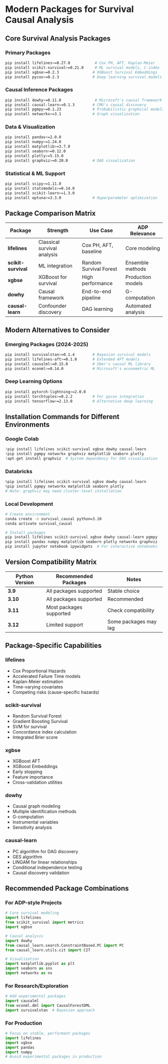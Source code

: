 # Modern Packages for Survival Causal Analysis

## **Core Survival Analysis Packages**

### **Primary Packages**
```bash
pip install lifelines>=0.27.0           # Cox PH, AFT, Kaplan-Meier
pip install scikit-survival>=0.21.0     # ML survival models, C-index
pip install xgbse>=0.2.3               # XGBoost Survival Embeddings
pip install pycox>=0.2.3               # Deep learning survival models
```

### **Causal Inference Packages**
```bash
pip install dowhy>=0.11.0               # Microsoft's causal framework
pip install causal-learn>=0.1.3        # CMU's causal discovery
pip install pgmpy>=0.1.23              # Probabilistic graphical models
pip install networkx>=3.1              # Graph visualization
```

### **Data & Visualization**
```bash
pip install pandas>=2.0.0
pip install numpy>=1.24.0
pip install matplotlib>=3.7.0
pip install seaborn>=0.12.0
pip install plotly>=5.15.0
pip install graphviz>=0.20.0           # DAG visualization
```

### **Statistical & ML Support**
```bash
pip install scipy>=1.11.0
pip install statsmodels>=0.14.0
pip install scikit-learn>=1.3.0
pip install optuna>=3.3.0              # Hyperparameter optimization
```

## **Package Comparison Matrix**

| Package | Strength | Use Case | ADP Relevance |
|---------|----------|----------|---------------|
| **lifelines** | Classical survival analysis | Cox PH, AFT, baseline | Core modeling |
| **scikit-survival** | ML integration | Random Survival Forest | Ensemble methods |
| **xgbse** | XGBoost for survival | High performance | Production models |
| **dowhy** | Causal framework | End-to-end pipeline | G-computation |
| **causal-learn** | Confounder discovery | DAG learning | Automated analysis |

## **Modern Alternatives to Consider**

### **Emerging Packages (2024-2025)**
```bash
pip install survivalstan>=0.1.4        # Bayesian survival models
pip install lifelines-aft>=0.1.0       # Extended AFT models  
pip install causalml>=0.15.0           # Uber's causal ML library
pip install econml>=0.14.0             # Microsoft's econometric ML
```

### **Deep Learning Options**
```bash
pip install pytorch-lightning>=2.0.0
pip install torchtuples>=0.2.2         # For pycox integration
pip install tensorflow>=2.13.0         # Alternative deep learning
```

## **Installation Commands for Different Environments**

### **Google Colab**
```python
!pip install lifelines scikit-survival xgbse dowhy causal-learn
!pip install pgmpy networkx graphviz matplotlib seaborn plotly
!apt-get install graphviz  # System dependency for DAG visualization
```

### **Databricks**
```python
%pip install lifelines scikit-survival xgbse dowhy causal-learn
%pip install pgmpy networkx matplotlib seaborn plotly
# Note: graphviz may need cluster-level installation
```

### **Local Development**
```bash
# Create environment
conda create -n survival_causal python=3.10
conda activate survival_causal

# Install packages
pip install lifelines scikit-survival xgbse dowhy causal-learn pgmpy
pip install pandas numpy matplotlib seaborn plotly networkx graphviz
pip install jupyter notebook ipywidgets  # For interactive notebooks
```

## **Version Compatibility Matrix**

| Python Version | Recommended Packages | Notes |
|----------------|---------------------|-------|
| **3.9** | All packages supported | Stable choice |
| **3.10** | All packages supported | Recommended |
| **3.11** | Most packages supported | Check compatibility |
| **3.12** | Limited support | Some packages may lag |

## **Package-Specific Capabilities**

### **lifelines**
- Cox Proportional Hazards
- Accelerated Failure Time models
- Kaplan-Meier estimation
- Time-varying covariates
- Competing risks (cause-specific hazards)

### **scikit-survival**
- Random Survival Forest
- Gradient Boosting Survival
- SVM for survival
- Concordance index calculation
- Integrated Brier score

### **xgbse**
- XGBoost AFT
- XGBoost Embeddings
- Early stopping
- Feature importance
- Cross-validation utilities

### **dowhy**
- Causal graph modeling
- Multiple identification methods
- G-computation
- Instrumental variables
- Sensitivity analysis

### **causal-learn**
- PC algorithm for DAG discovery
- GES algorithm
- LINGAM for linear relationships
- Conditional independence testing
- Causal discovery validation

## **Recommended Package Combinations**

### **For ADP-style Projects**
```python
# Core survival modeling
import lifelines
from scikit_survival import metrics
import xgbse

# Causal analysis
import dowhy
from causal_learn.search.ConstraintBased.PC import PC
from causal_learn.utils.cit import CIT

# Visualization
import matplotlib.pyplot as plt
import seaborn as sns
import networkx as nx
```

### **For Research/Exploration**
```python
# Add experimental packages
import causalml
from econml.dml import CausalForestDML
import survivalstan  # Bayesian approach
```

### **For Production**
```python
# Focus on stable, performant packages
import lifelines
import xgbse
import pandas
import numpy
# Avoid experimental packages in production
```